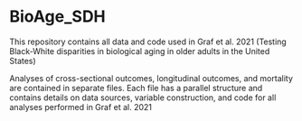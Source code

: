 # BioAge_SDH
This repository contains all data and code used in Graf et al. 2021 (Testing Black-White disparities in biological aging in older adults in the United States)

Analyses of cross-sectional outcomes, longitudinal outcomes, and mortality are contained in separate files. Each file has a parallel structure and contains details on data sources, variable construction, and code for all analyses performed in Graf et al. 2021
